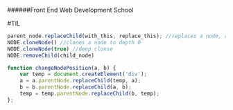 ######Front End Web Development School

#TIL

```javascript
parent_node.replaceChild(with_this, replace_this); //replaces a node, and returns the replaced node
NODE.cloneNode() //clones a node to depth 0
NODE.cloneNode(true) //deep clonse
NODE.removeChild(child_node)

```
```javascript
function changeNodePosition(a, b) {
	var temp = document.createElement('div');
	a = a.parentNode.replaceChild(temp, a);
	b = b.parentNode.replaceChild(a, b);
	temp = temp.parentNode.replaceChild(b, temp);
};
```